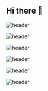 ## Hi there 👋

![header](https://capsule-render.vercel.app/api?type=waving&color=auto&theme=dark&height=300&section=header&text=Hi%20there%20!&fontSize=90)

![header](https://capsule-render.vercel.app/api?type=waving&color=auto&theme=gruvbox&height=150&section=header&text=Hi%20there%20!&fontSize=90&fontAlign=50&)

![header](https://capsule-render.vercel.app/api?type=waving&color=auto&theme=gruvbox_light&height=300&section=header&text=Hi%20there%20!&fontSize=90)

![header](https://capsule-render.vercel.app/api?type=waving&color=auto&theme=tokyonight&height=300&section=header&text=Hi%20there%20!&fontSize=90)

![header](https://capsule-render.vercel.app/api?type=waving&color=auto&theme=onedark&height=300&section=header&text=Hi%20there%20!&fontSize=90)

![header](https://capsule-render.vercel.app/api?type=waving&color=auto&theme=cobalt&height=300&section=header&text=Hi%20there%20!&fontSize=90)
<!--
**milotr/milotr** is a ✨ _special_ ✨ repository because its `README.md` (this file) appears on your GitHub profile.

Here are some ideas to get you started:

- 🔭 I’m currently working on ...
- 🌱 I’m currently learning ...
- 👯 I’m looking to collaborate on ...
- 🤔 I’m looking for help with ...
- 💬 Ask me about ...
- 📫 How to reach me: ...
- 😄 Pronouns: ...
- ⚡ Fun fact: ...
-->
